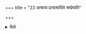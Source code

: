 +++
title = "23 आश्राव्य प्रत्याश्राविते सम्प्रेष्यति"

+++

<details><summary>थिते</summary>

23. Having caused (the Āgnīdhra) to say astu śrauṣaṭ, after (he has said) astu śrauṣaṭ he orders (Maitrāvaruṇa): “Do you order (the Hotr̥ to recite the offering-verse) for Vāyu, Indra-vāyū”.  
</details>
